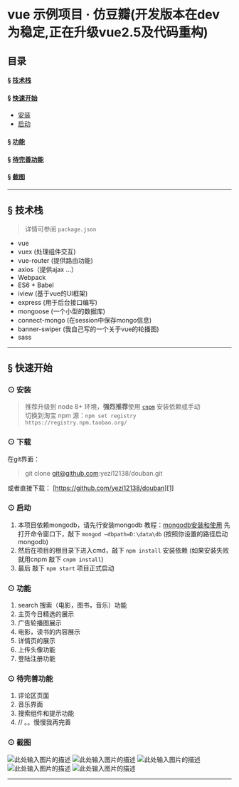 # vue 示例项目 · 仿豆瓣(开发版本在dev为稳定,正在升级vue2.5及代码重构)


## 目录
#### &sect; [技术栈](#features)
#### &sect; [快速开始](#getting-started)
  * [安装](#installation)
  * [启动](#start)

#### &sect; [功能](#feature)
#### &sect; [待完善功能](#waitComeTrue)
#### &sect; [截图](#pic)

****

## <a name="features">&sect; 技术栈</a>
> 详情可参阅 `package.json`

* vue
* vuex (处理组件交互)
* vue-router (提供路由功能)
* axios（提供ajax ...）
* Webpack
* ES6 + Babel
* iview (基于vue的UI框架)
* express (用于后台接口编写)
* mongoose (一个小型的数据库)
* connect-mongo (在session中保存mongo信息)
* banner-swiper (我自己写的一个关于vue的轮播图)
* sass

***

## <a name="getting-started">&sect; 快速开始</a>


### <a name="installation">⊙ 安装</a>
> 推荐升级到 node 8+ 环境，**强烈推荐**使用 [`cnpm`](https://github.com/cnpm/cnpm) 安装依赖或手动   
> 切换到淘宝 npm 源：`npm set registry https://registry.npm.taobao.org/`  

### ⊙ 下载
在git界面：
> git clone git@github.com:yezi12138/douban.git

或者直接下载： [https://github.com/yezi12138/douban][1]

### <a name="start">⊙ 启动</a>
1. 本项目依赖mongodb，请先行安装mongodb 教程：[mongodb安装和使用][2]
先打开命令窗口下，敲下 `mongod –dbpath=D:\data\db`  (按照你设置的路径启动mongodb)
2. 然后在项目的根目录下进入cmd，敲下 `npm install` 安装依赖 (如果安装失败就用cnpm 敲下 `cnpm install`)
3. 最后 敲下 `npm start` 项目正式启动

### <a name="feature">⊙ 功能</a>
1. search 搜索（电影，图书，音乐）功能
2. 主页今日精选的展示
3. 广告轮播图展示
4. 电影，读书的内容展示
5. 详情页的展示
6. 上传头像功能
7. 登陆注册功能

### <a name="waitComeTrue">⊙ 待完善功能</a>
1. 评论区页面
2. 音乐界面
3. 搜索组件和提示功能
4.  // 。。慢慢我再完善

### <a name="pic">⊙ 截图</a>
![此处输入图片的描述][3] ![此处输入图片的描述][4] ![此处输入图片的描述][5] ![此处输入图片的描述][6]
![此处输入图片的描述][7] 

***


  [1]: http://wx1.sinaimg.cn/mw690/a359ab18gy1fidmedz5ryj20890eodhz.jpg
  [2]: http://wx1.sinaimg.cn/mw690/a359ab18gy1fidmedz5ryj20890eodhz.jpg
  [3]: http://wx1.sinaimg.cn/mw690/a359ab18gy1fidmedz5ryj20890eodhz.jpg
  [4]: http://wx1.sinaimg.cn/mw690/a359ab18gy1fidmee3fosj208a0eodjy.jpg
  [5]: http://wx4.sinaimg.cn/mw690/a359ab18gy1fidmee92v0j20880eoq5v.jpg
  [6]: http://wx3.sinaimg.cn/mw690/a359ab18gy1fidmee3vmqj20870eogm6.jpg
  [7]: http://wx1.sinaimg.cn/mw690/a359ab18gy1fidmee56v8j208b0em3z4.jpg